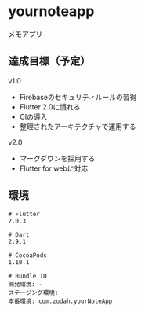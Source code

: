 # yournoteapp
メモアプリ


## 達成目標（予定）
v1.0
- Firebaseのセキュリティルールの習得
- Flutter 2.0に慣れる
- CIの導入
- 整理されたアーキテクチャで運用する

v2.0
- マークダウンを採用する
- Flutter for webに対応

## 環境
```
# Flutter
2.0.3

# Dart
2.9.1

# CocoaPods
1.10.1

# Bundle ID
開発環境: -
ステージング環境: -
本番環境: com.zudah.yourNoteApp
```